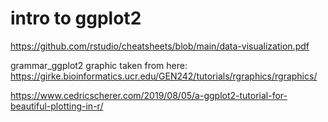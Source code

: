 
# intro to ggplot2 

https://github.com/rstudio/cheatsheets/blob/main/data-visualization.pdf

grammar_ggplot2 graphic taken from here: 
https://girke.bioinformatics.ucr.edu/GEN242/tutorials/rgraphics/rgraphics/

https://www.cedricscherer.com/2019/08/05/a-ggplot2-tutorial-for-beautiful-plotting-in-r/

